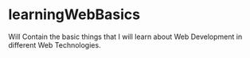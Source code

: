 # learningWebBasics
Will Contain the basic things that I will learn about Web Development in different Web Technologies.
